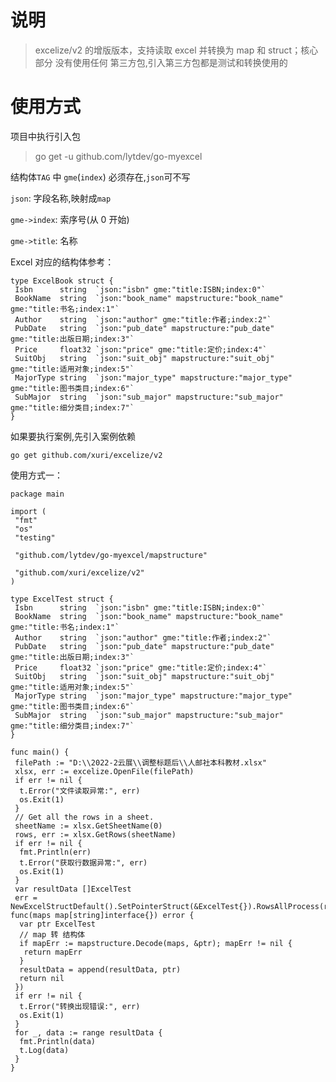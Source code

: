 <!--
 * @Author       : 刘元涛 snoopy_718@mails.ccnu.edu.cn
 * @Date         : 2022-10-11 18:47:44
 * @LastEditors  : 刘元涛 snoopy_718@mails.ccnu.edu.cn
 * @FilePath     : \go-myexcel\README.md
 * @Description  :
 * Copyright (c) 2022 by 刘元涛 snoopy_718@mails.ccnu.edu.cn, All Rights Reserved.
-->

# 说明

> excelize/v2 的增版版本，支持读取 excel 并转换为 map 和 struct；核心部分 没有使用任何 第三方包,引入第三方包都是测试和转换使用的

# 使用方式

项目中执行引入包

> go get -u github.com/lytdev/go-myexcel

结构体`TAG` 中 `gme`(`index`) 必须存在,`json`可不写

`json`: 字段名称,映射成`map`

`gme->index`: 索序号(从 0 开始)

`gme->title`: 名称

Excel 对应的结构体参考：

```golang
type ExcelBook struct {
 Isbn      string  `json:"isbn" gme:"title:ISBN;index:0"`
 BookName  string  `json:"book_name" mapstructure:"book_name" gme:"title:书名;index:1"`
 Author    string  `json:"author" gme:"title:作者;index:2"`
 PubDate   string  `json:"pub_date" mapstructure:"pub_date" gme:"title:出版日期;index:3"`
 Price     float32 `json:"price" gme:"title:定价;index:4"`
 SuitObj   string  `json:"suit_obj" mapstructure:"suit_obj" gme:"title:适用对象;index:5"`
 MajorType string  `json:"major_type" mapstructure:"major_type" gme:"title:图书类目;index:6"`
 SubMajor  string  `json:"sub_major" mapstructure:"sub_major" gme:"title:细分类目;index:7"`
}
```

如果要执行案例,先引入案例依赖

```bin
go get github.com/xuri/excelize/v2
```

使用方式一：

```golang
package main

import (
 "fmt"
 "os"
 "testing"

 "github.com/lytdev/go-myexcel/mapstructure"

 "github.com/xuri/excelize/v2"
)

type ExcelTest struct {
 Isbn      string  `json:"isbn" gme:"title:ISBN;index:0"`
 BookName  string  `json:"book_name" mapstructure:"book_name" gme:"title:书名;index:1"`
 Author    string  `json:"author" gme:"title:作者;index:2"`
 PubDate   string  `json:"pub_date" mapstructure:"pub_date" gme:"title:出版日期;index:3"`
 Price     float32 `json:"price" gme:"title:定价;index:4"`
 SuitObj   string  `json:"suit_obj" mapstructure:"suit_obj" gme:"title:适用对象;index:5"`
 MajorType string  `json:"major_type" mapstructure:"major_type" gme:"title:图书类目;index:6"`
 SubMajor  string  `json:"sub_major" mapstructure:"sub_major" gme:"title:细分类目;index:7"`
}

func main() {
 filePath := "D:\\2022-2云展\\调整标题后\\人邮社本科教材.xlsx"
 xlsx, err := excelize.OpenFile(filePath)
 if err != nil {
  t.Error("文件读取异常:", err)
  os.Exit(1)
 }
 // Get all the rows in a sheet.
 sheetName := xlsx.GetSheetName(0)
 rows, err := xlsx.GetRows(sheetName)
 if err != nil {
  fmt.Println(err)
  t.Error("获取行数据异常:", err)
  os.Exit(1)
 }
 var resultData []ExcelTest
 err = NewExcelStructDefault().SetPointerStruct(&ExcelTest{}).RowsAllProcess(rows, func(maps map[string]interface{}) error {
  var ptr ExcelTest
  // map 转 结构体
  if mapErr := mapstructure.Decode(maps, &ptr); mapErr != nil {
   return mapErr
  }
  resultData = append(resultData, ptr)
  return nil
 })
 if err != nil {
  t.Error("转换出现错误:", err)
  os.Exit(1)
 }
 for _, data := range resultData {
  fmt.Println(data)
  t.Log(data)
 }
}

```
